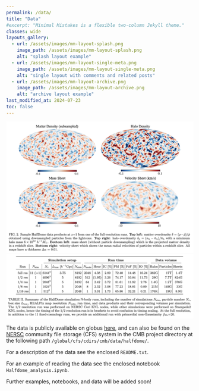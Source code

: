```yaml
---
permalink: /data/
title: "Data"
#excerpt: "Minimal Mistakes is a flexible two-column Jekyll theme."
classes: wide
layouts_gallery:
  - url: /assets/images/mm-layout-splash.png
    image_path: /assets/images/mm-layout-splash.png
    alt: "splash layout example"
  - url: /assets/images/mm-layout-single-meta.png
    image_path: /assets/images/mm-layout-single-meta.png
    alt: "single layout with comments and related posts"
  - url: /assets/images/mm-layout-archive.png
    image_path: /assets/images/mm-layout-archive.png
    alt: "archive layout example"
last_modified_at: 2024-07-23
toc: false
---
```



<img src="/assets/images/samplemaps.png"  style="width: 800px;">

<img src="/assets/images/tab2.png"  style="width: 800px;">

The data is publicly available on globus [here](https://app.globus.org/file-manager?origin_id=53b2a147-ae9d-4bbf-9d18-3b46d133d4bb&origin_path=%2Fhalfdome%2F), and can also be found on the [NERSC](https://nersc.gov/) community file storage (CFS) system in the CMB project directory at the following path `/global/cfs/cdirs/cmb/data/halfdome/`.

For a description of the data see the enclosed `README.txt`.

For an example of reading the data see the enclosed notebook `Halfdome_analysis.ipynb`.

Further examples, notebooks, and data will be added soon!
